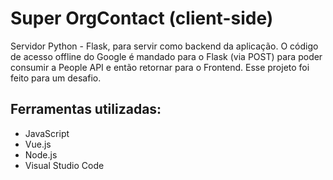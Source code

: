 # Super OrgContact (client-side)
Servidor Python - Flask, para servir como backend da aplicação. O código de acesso offline do Google é mandado para o Flask (via POST) para poder consumir a People API e então retornar para o Frontend.
Esse projeto foi feito para um desafio.

## Ferramentas utilizadas:
- JavaScript
- Vue.js
- Node.js
- Visual Studio Code

